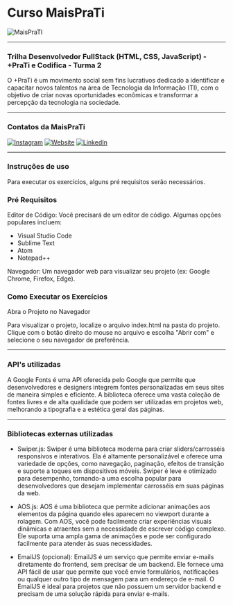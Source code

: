 # Curso MaisPraTi

![MaisPraTI](https://media.licdn.com/dms/image/v2/C4D1BAQE-hgWmZw6vMQ/company-background_10000/company-background_10000/0/1594408985136/maisprati_cover?e=2147483647&v=beta&t=O6ZZa3jETSjW2xJveLKOoowLAMpnPwwJLePTvaOoYVw)

------------------------------------------------------------------


### Trilha Desenvolvedor FullStack (HTML, CSS, JavaScript) - +PraTi e Codifica - Turma 2


O +PraTi é um movimento social sem fins lucrativos dedicado a identificar e capacitar novos talentos na área de Tecnologia da Informação (TI), com o objetivo de criar novas oportunidades econômicas e transformar a percepção da tecnologia na sociedade.


------------------------------------------------------------------

### Contatos da MaisPraTi


[![Instagram](https://i.imgur.com/7GXXik6.png)](https://www.instagram.com/maisprati/) [![Website](https://i.imgur.com/sfE08x7.png)](https://www.maisprati.com.br/) [![LinkedIn](https://i.imgur.com/JS0zkAc.png)](https://www.linkedin.com/company/maisprati/)

------------------------------------------------------------------

### Instruções de uso

Para executar os exercícios, alguns pré requisitos serão necessários. 

### Pré Requisitos

Editor de Código: Você precisará de um editor de código. Algumas opções populares incluem:

- Visual Studio Code
- Sublime Text
- Atom
- Notepad++

Navegador: Um navegador web para visualizar seu projeto (ex: Google Chrome, Firefox, Edge).

###  Como Executar os Exercícios

Abra o Projeto no Navegador

Para visualizar o projeto, localize o arquivo index.html na pasta do projeto.
Clique com o botão direito do mouse no arquivo e escolha "Abrir com" e selecione o seu navegador de preferência.

------------------------------------------------------------------

### API's utilizadas

A Google Fonts é uma API oferecida pelo Google que permite que desenvolvedores e designers integrem fontes personalizadas em seus sites de maneira simples e eficiente. A biblioteca oferece uma vasta coleção de fontes livres e de alta qualidade que podem ser utilizadas em projetos web, melhorando a tipografia e a estética geral das páginas.

------------------------------------------------------------------

### Bibliotecas externas utilizadas

- Swiper.js: Swiper é uma biblioteca moderna para criar sliders/carrosséis responsivos e interativos. Ela é altamente personalizável e oferece uma variedade de opções, como navegação, paginação, efeitos de transição e suporte a toques em dispositivos móveis. Swiper é leve e otimizado para desempenho, tornando-a uma escolha popular para desenvolvedores que desejam implementar carrosséis em suas páginas da web.

- AOS.js: AOS é uma biblioteca que permite adicionar animações aos elementos da página quando eles aparecem no viewport durante a rolagem. Com AOS, você pode facilmente criar experiências visuais dinâmicas e atraentes sem a necessidade de escrever código complexo. Ele suporta uma ampla gama de animações e pode ser configurado facilmente para atender às suas necessidades.

- EmailJS (opcional): EmailJS é um serviço que permite enviar e-mails diretamente do frontend, sem precisar de um backend. Ele fornece uma API fácil de usar que permite que você envie formulários, notificações ou qualquer outro tipo de mensagem para um endereço de e-mail. O EmailJS é ideal para projetos que não possuem um servidor backend e precisam de uma solução rápida para enviar e-mails.
